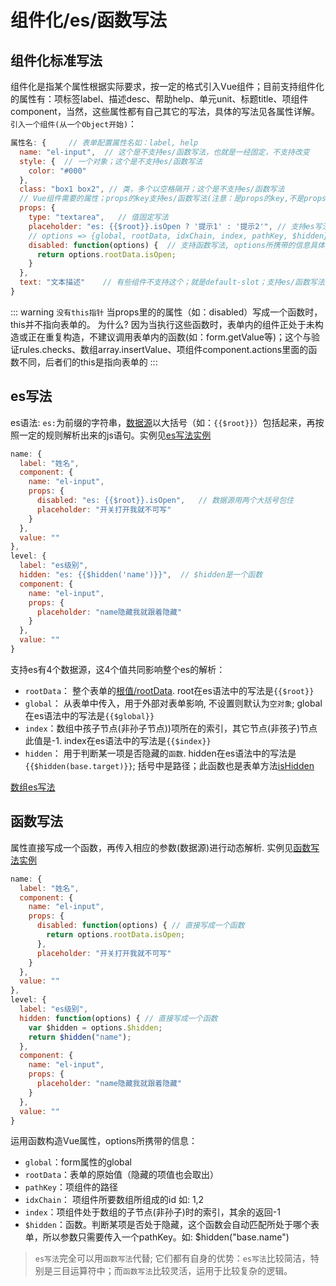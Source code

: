 # 组件化/es/函数写法

## 组件化标准写法
组件化是指某个属性根据实际要求，按一定的格式引入Vue组件；目前支持组件化的属性有：项标签label、描述desc、帮助help、单元unit、标题title、项组件component，当然，这些属性都有自己其它的写法，具体的写法见各属性详解。<br/>
`引入一个组件(从一个Object开始)`：
```js
属性名: {     // 表单配置属性名如：label, help
  name: "el-input",  // 这个是不支持es/函数写法，也就是一经固定，不支持改变
  style: {  // 一个对象；这个是不支持es/函数写法
    color: "#000"
  },
  class: "box1 box2", // 类，多个以空格隔开；这个是不支持es/函数写法
  // Vue组件需要的属性；props的key支持es/函数写法(注意：是props的key,不是props的key的key)
  props: {
    type: "textarea",   // 值固定写法
    placeholder: "es: {{$root}}.isOpen ? '提示1' : '提示2'", // 支持es写法, 具体见下面
    // options => {global, rootData, idxChain, index, pathKey, $hidden}
    disabled: function(options) {  // 支持函数写法, options所携带的信息具体见下面
      return options.rootData.isOpen;
    }
  },
  text: "文本描述"    // 有些组件不支持这个；就是default-slot；支持es/函数写法
}
```
::: warning
`没有this指针` 当props里的的属性（如：disabled）写成一个函数时，this并不指向表单的。
为什么? 因为当执行这些函数时，表单内的组件正处于未构造或正在重复构造，不建议调用表单内的函数(如：form.getValue等)；这个与验证rules.checks、数组array.insertValue、项组件component.actions里面的函数不同，后者们的this是指向表单的
:::

## es写法
es语法: `es:`为前缀的字符串，[数据源](./explain.md#es语法)以大括号（如：<span v-pre>`{{$root}}`</span>）包括起来，再按照一定的规则解析出来的js语句。实例见[es写法实例](https://chengaohe45.github.io/vue-easy-form-docs/demo/#/es-function)
```js
name: {
  label: "姓名",
  component: {
    name: "el-input",
    props: {
      disabled: "es: {{$root}}.isOpen",   // 数据源用两个大括号包住
      placeholder: "开关打开我就不可写"
    }
  },
  value: ""
},
level: {
  label: "es级别",
  hidden: "es: {{$hidden('name')}}",  // $hidden是一个函数
  component: {
    name: "el-input",
    props: {
      placeholder: "name隐藏我就跟着隐藏"
    }
  },
  value: ""
}
```
支持es有4个数据源，这4个值共同影响整个es的解析：
- `rootData`： 整个表单的[根值/rootData](./explain.md#根值). root在es语法中的写法是<span v-pre>`{{$root}}`</span>
- `global`： 从表单中传入，用于外部对表单影响, 不设置则默认为`空对象`; global在es语法中的写法是<span v-pre>`{{$global}}`</span>
- `index`：数组中孩子节点(非孙子节点))项所在的索引，其它节点(非孩子)节点此值是-1. index在es语法中的写法是<span v-pre>`{{$index}}`</span>
- `hidden`： 用于判断某一项是否隐藏的`函数`. hidden在es语法中的写法是<span v-pre>`{{$hidden(base.target)}}`</span>; 括号中是路径；此函数也是表单方法[isHidden](./form.md#表单方法)

[数组es写法](./array.md#数组es写法)

## 函数写法
属性直接写成一个函数，再传入相应的参数(数据源)进行动态解析. 实例见[函数写法实例](https://chengaohe45.github.io/vue-easy-form-docs/demo/#/es-function)
```js
name: {
  label: "姓名",
  component: {
    name: "el-input",
    props: {
      disabled: function(options) { // 直接写成一个函数
        return options.rootData.isOpen;
      },
      placeholder: "开关打开我就不可写"
    }
  },
  value: ""
},
level: {
  label: "es级别",
  hidden: function(options) { // 直接写成一个函数
    var $hidden = options.$hidden;
    return $hidden("name");
  },
  component: {
    name: "el-input",
    props: {
      placeholder: "name隐藏我就跟着隐藏"
    }
  },
  value: ""
}
```
运用函数构造Vue属性，options所携带的信息：
- `global`：form属性的global
- `rootData`：表单的原始值（隐藏的项值也会取出）
- `pathKey`：项组件的路径
- `idxChain`： 项组件所要数组所组成的id 如: 1,2
- `index`：项组件处于数组的子节点(非孙子)时的索引，其余的返回-1
- `$hidden`：函数。判断某项是否处于隐藏，这个函数会自动匹配所处于哪个表单，所以参数只需要传入一个pathKey。如: $hidden("base.name")

> `es写法`完全可以用`函数写法`代替; 它们都有自身的优势：`es写法`比较简洁，特别是三目运算符中；而`函数写法`比较灵活，运用于比较复杂的逻辑。


